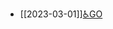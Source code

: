 - [[2023-03-01]][♿GO](https://github.com/FourteenD/Note/blob/main/日志/2023/2023-Q1/2023-03/2023-W09/2023-03-01.md)
